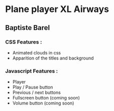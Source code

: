 # Plane player XL Airways
## Baptiste Barel

### CSS Features :

* Animated clouds in css
* Apparition of the titles and background

### Javascript Features :

* Player
* Play / Pause button 
* Previous / next buttons
* Fullscreen button (coming soon)
* Volume button (coming soon)
